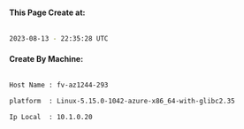 
   
#### This Page Create at:

```bash

2023-08-13 - 22:35:28 UTC

```

#### Create By Machine:

```bash

Host Name : fv-az1244-293

platform  : Linux-5.15.0-1042-azure-x86_64-with-glibc2.35

Ip Local  : 10.1.0.20

```

